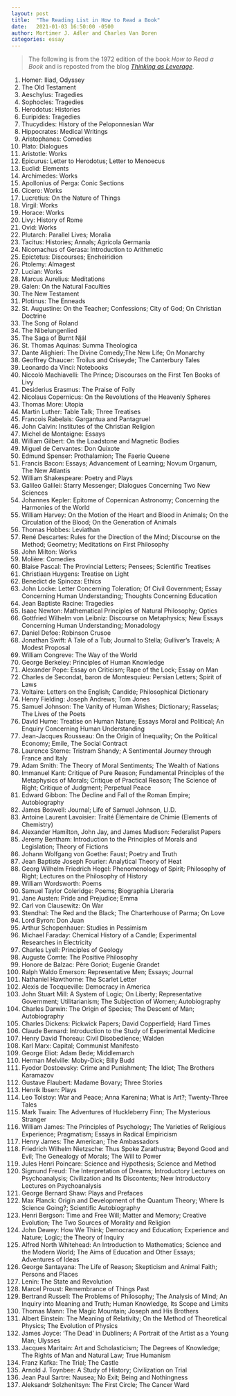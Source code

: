 ```yaml
---
layout: post
title:  "The Reading List in How to Read a Book"
date:   2021-01-03 16:50:00 -0500
author: Mortimer J. Adler and Charles Van Doren
categories: essay
---
```


> The following is from the 1972 edition of the book *How to Read a Book* and is reposted from the blog [*Thinking as Leverage*](https://thinkingasleverage.wordpress.com/book-lists/mortimer-adlers-reading-list/).

1. Homer: Iliad, Odyssey
2. The Old Testament
3. Aeschylus: Tragedies
4. Sophocles: Tragedies
5. Herodotus: Histories
6. Euripides: Tragedies
7. Thucydides: History of the Peloponnesian War
8. Hippocrates: Medical Writings
9. Aristophanes: Comedies
10. Plato: Dialogues
11. Aristotle: Works
12. Epicurus: Letter to Herodotus; Letter to Menoecus
13. Euclid: Elements
14. Archimedes: Works
15. Apollonius of Perga: Conic Sections
16. Cicero: Works
17. Lucretius: On the Nature of Things
18. Virgil: Works
19. Horace: Works
20. Livy: History of Rome
21. Ovid: Works
22. Plutarch: Parallel Lives; Moralia
23. Tacitus: Histories; Annals; Agricola Germania
24. Nicomachus of Gerasa: Introduction to Arithmetic
25. Epictetus: Discourses; Encheiridion
26. Ptolemy: Almagest
27. Lucian: Works
28. Marcus Aurelius: Meditations
29. Galen: On the Natural Faculties
30. The New Testament
31. Plotinus: The Enneads
32. St. Augustine: On the Teacher; Confessions; City of God; On Christian Doctrine
33. The Song of Roland
34. The Nibelungenlied
35. The Saga of Burnt Njál
36. St. Thomas Aquinas: Summa Theologica
37. Dante Alighieri: The Divine Comedy;The New Life; On Monarchy
38. Geoffrey Chaucer: Troilus and Criseyde; The Canterbury Tales
39. Leonardo da Vinci: Notebooks
40. Niccolò Machiavelli: The Prince; Discourses on the First Ten Books of Livy
41. Desiderius Erasmus: The Praise of Folly
42. Nicolaus Copernicus: On the Revolutions of the Heavenly Spheres
43. Thomas More: Utopia
44. Martin Luther: Table Talk; Three Treatises
45. Francois Rabelais: Gargantua and Pantagruel
46. John Calvin: Institutes of the Christian Religion
47. Michel de Montaigne: Essays
48. William Gilbert: On the Loadstone and Magnetic Bodies
49. Miguel de Cervantes: Don Quixote
50. Edmund Spenser: Prothalamion; The Faerie Queene
51. Francis Bacon: Essays; Advancement of Learning; Novum Organum, The New Atlantis
52. William Shakespeare: Poetry and Plays
53. Galileo Galilei: Starry Messenger; Dialogues Concerning Two New Sciences
54. Johannes Kepler: Epitome of Copernican Astronomy; Concerning the Harmonies of the World
55. William Harvey: On the Motion of the Heart and Blood in Animals; On the Circulation of the Blood; On the Generation of Animals
56. Thomas Hobbes: Leviathan
57. René Descartes: Rules for the Direction of the Mind; Discourse on the Method; Geometry; Meditations on First Philosophy
58. John Milton: Works
59. Molière: Comedies
60. Blaise Pascal: The Provincial Letters; Pensees; Scientific Treatises
61. Christiaan Huygens: Treatise on Light
62. Benedict de Spinoza: Ethics
63. John Locke: Letter Concerning Toleration; Of Civil Government; Essay Concerning Human Understanding; Thoughts Concerning Education
64. Jean Baptiste Racine: Tragedies
65. Isaac Newton: Mathematical Principles of Natural Philosophy; Optics
66. Gottfried Wilhelm von Leibniz: Discourse on Metaphysics; New Essays Concerning Human Understanding; Monadology
67. Daniel Defoe: Robinson Crusoe
68. Jonathan Swift: A Tale of a Tub; Journal to Stella; Gulliver’s Travels; A Modest Proposal
69. William Congreve: The Way of the World
70. George Berkeley: Principles of Human Knowledge
71. Alexander Pope: Essay on Criticism; Rape of the Lock; Essay on Man
72. Charles de Secondat, baron de Montesquieu: Persian Letters; Spirit of Laws
73. Voltaire: Letters on the English; Candide; Philosophical Dictionary
74. Henry Fielding: Joseph Andrews; Tom Jones
75. Samuel Johnson: The Vanity of Human Wishes; Dictionary; Rasselas; The Lives of the Poets
76. David Hume: Treatise on Human Nature; Essays Moral and Political; An Enquiry Concerning Human Understanding
77. Jean-Jacques Rousseau: On the Origin of Inequality; On the Political Economy; Emile, The Social Contract
78. Laurence Sterne: Tristram Shandy; A Sentimental Journey through France and Italy
79. Adam Smith: The Theory of Moral Sentiments; The Wealth of Nations
80. Immanuel Kant: Critique of Pure Reason; Fundamental Principles of the Metaphysics of Morals; Critique of Practical Reason; The Science of Right; Critique of Judgment; Perpetual Peace
81. Edward Gibbon: The Decline and Fall of the Roman Empire; Autobiography
82. James Boswell: Journal; Life of Samuel Johnson, Ll.D.
83. Antoine Laurent Lavoisier: Traité Élémentaire de Chimie (Elements of Chemistry)
84. Alexander Hamilton, John Jay, and James Madison: Federalist Papers
85. Jeremy Bentham: Introduction to the Principles of Morals and Legislation; Theory of Fictions
86. Johann Wolfgang von Goethe: Faust; Poetry and Truth
87. Jean Baptiste Joseph Fourier: Analytical Theory of Heat
88. Georg Wilhelm Friedrich Hegel: Phenomenology of Spirit; Philosophy of Right; Lectures on the Philosophy of History
89. William Wordsworth: Poems
90. Samuel Taylor Coleridge: Poems; Biographia Literaria
91. Jane Austen: Pride and Prejudice; Emma
92. Carl von Clausewitz: On War
93. Stendhal: The Red and the Black; The Charterhouse of Parma; On Love
94. Lord Byron: Don Juan
95. Arthur Schopenhauer: Studies in Pessimism
96. Michael Faraday: Chemical History of a Candle; Experimental Researches in Electricity
97. Charles Lyell: Principles of Geology
98. Auguste Comte: The Positive Philosophy
99. Honore de Balzac: Père Goriot; Eugenie Grandet
100. Ralph Waldo Emerson: Representative Men; Essays; Journal
101. Nathaniel Hawthorne: The Scarlet Letter
102. Alexis de Tocqueville: Democracy in America
103. John Stuart Mill: A System of Logic; On Liberty; Representative Government; Utilitarianism; The Subjection of Women; Autobiography
104. Charles Darwin: The Origin of Species; The Descent of Man; Autobiography
105. Charles Dickens: Pickwick Papers; David Copperfield; Hard Times
106. Claude Bernard: Introduction to the Study of Experimental Medicine
107. Henry David Thoreau: Civil Disobedience; Walden
108. Karl Marx: Capital; Communist Manifesto
109. George Eliot: Adam Bede; Middlemarch
110. Herman Melville: Moby-Dick; Billy Budd
111. Fyodor Dostoevsky: Crime and Punishment; The Idiot; The Brothers Karamazov
112. Gustave Flaubert: Madame Bovary; Three Stories
113. Henrik Ibsen: Plays
114. Leo Tolstoy: War and Peace; Anna Karenina; What is Art?; Twenty-Three Tales
115. Mark Twain: The Adventures of Huckleberry Finn; The Mysterious Stranger
116. William James: The Principles of Psychology; The Varieties of Religious Experience; Pragmatism; Essays in Radical Empiricism
117. Henry James: The American; The Ambassadors
118. Friedrich Wilhelm Nietzsche: Thus Spoke Zarathustra; Beyond Good and Evil; The Genealogy of Morals; The Will to Power
119. Jules Henri Poincare: Science and Hypothesis; Science and Method
120. Sigmund Freud: The Interpretation of Dreams; Introductory Lectures on Psychoanalysis; Civilization and Its Discontents; New Introductory Lectures on Psychoanalysis
121. George Bernard Shaw: Plays and Prefaces
122. Max Planck: Origin and Development of the Quantum Theory; Where Is Science Going?; Scientific Autobiography
123. Henri Bergson: Time and Free Will; Matter and Memory; Creative Evolution; The Two Sources of Morality and Religion
124. John Dewey: How We Think; Democracy and Education; Experience and Nature; Logic; the Theory of Inquiry
125. Alfred North Whitehead: An Introduction to Mathematics; Science and the Modern World; The Aims of Education and Other Essays; Adventures of Ideas
126. George Santayana: The Life of Reason; Skepticism and Animal Faith; Persons and Places
127. Lenin: The State and Revolution
128. Marcel Proust: Remembrance of Things Past
129. Bertrand Russell: The Problems of Philosophy; The Analysis of Mind; An Inquiry into Meaning and Truth; Human Knowledge, Its Scope and Limits
130. Thomas Mann: The Magic Mountain; Joseph and His Brothers
131. Albert Einstein: The Meaning of Relativity; On the Method of Theoretical Physics; The Evolution of Physics
132. James Joyce: ‘The Dead’ in Dubliners; A Portrait of the Artist as a Young Man; Ulysses
133. Jacques Maritain: Art and Scholasticism; The Degrees of Knowledge; The Rights of Man and Natural Law; True Humanism
134. Franz Kafka: The Trial; The Castle
135. Arnold J. Toynbee: A Study of History; Civilization on Trial
136. Jean Paul Sartre: Nausea; No Exit; Being and Nothingness
137. Aleksandr Solzhenitsyn: The First Circle; The Cancer Ward
